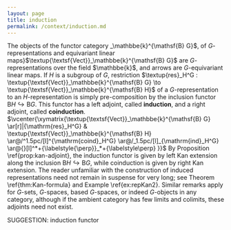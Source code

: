 ```yaml
---
layout: page
title: induction
permalink: /context/induction.md
---
```


The objects of the functor category _\mathbbe{k}^{\mathsf{B} G}$, of $G$-representations and equivariant linear maps}$\textup{\textsf{Vect}}_\mathbbe{k}^{\mathsf{B} G}$ are $G$-representations over the field $\mathbbe{k}$, and arrows are $G$-equivariant linear maps. If $H$ is a subgroup of $G$, restriction $\textup{res}_H^G : \textup{\textsf{Vect}}_\mathbbe{k}^{\mathsf{B} G} \to \textup{\textsf{Vect}}_\mathbbe{k}^{\mathsf{B} H}$ of a $G$-representation to an $H$-representation is simply pre-composition by the inclusion functor $\mathsf{B} H \hookrightarrow \mathsf{B} G$. This functor has a left adjoint, called **induction**, and a  right adjoint, called **coinduction**.
  $\vcenter{\xymatrix{\textup{\textsf{Vect}}_\mathbbe{k}^{\mathsf{B} G}  \ar[r]|{\mathrm{res}_H^G} & \textup{\textsf{Vect}}_\mathbbe{k}^{\mathsf{B} H} \ar@/^1.5pc/[l]^{\mathrm{coind}_H^G} \ar@/_1.5pc/[l]_{\mathrm{ind}_H^G} \ar@{}[l]^*+{\labelstyle{\perp}}_*+{\labelstyle\perp} }}$
  By Proposition \ref{prop:kan-adjoint}, the induction functor is given by left Kan extension along the inclusion $\mathsf{B} H \hookrightarrow \mathsf{B} G$, while coinduction is given by right Kan extension. The reader unfamiliar with the construction of induced representations need not remain in suspense for very long; see Theorem \ref{thm:Kan-formula} and Example \ref{ex:repKan2}. Similar remarks apply for $G$-sets, $G$-spaces, based $G$-spaces, or indeed $G$-objects in any category, although if the ambient category has few limits and colimits, these adjoints need not exist.
 

SUGGESTION: induction functor